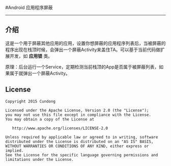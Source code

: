 #Android 应用程序屏蔽  

------

## 介绍

这是一个用于屏蔽其他应用的应用，设置你想屏蔽的应用程序列表后，当被屏蔽的程序出现在栈顶时候，会弹出一个屏蔽Activity来盖住TA。可以基于当前代码做扩展开发，如 **应用锁** 类。

原理：后台运行一个Service，定期检测当前栈顶的App是否属于被屏蔽列表，如果属于就弹出一个屏蔽Activity。

## License

    Copyright 2015 Cundong

    Licensed under the Apache License, Version 2.0 (the "License");
    you may not use this file except in compliance with the License.
    You may obtain a copy of the License at

       http://www.apache.org/licenses/LICENSE-2.0

    Unless required by applicable law or agreed to in writing, software
    distributed under the License is distributed on an "AS IS" BASIS,
    WITHOUT WARRANTIES OR CONDITIONS OF ANY KIND, either express or implied.
    See the License for the specific language governing permissions and
    limitations under the License.
